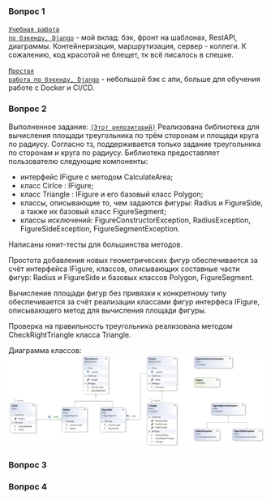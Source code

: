 ### Вопрос 1
<code>[Учебная работа по бэкенду, Django](https://github.com/mshat/web_project)</code> - мой вклад: бэк, фронт на шаблонах, RestAPI, диаграммы. Контейнеризация, маршрутизация, сервер - коллеги.
К сожалению, код красотой не блещет, тк всё писалось в спешке.

<code>[Простая работа по бэкенду, Django](https://github.com/mshat/rsoi-simple-perosn-with-api-on-docker)</code> - небольшой бэк с апи, больше для обучения работе с Docker и CI/CD.

### Вопрос 2

Выполненное задание: <code>[(Этот репозиторий)](https://github.com/mshat/FigureArea)</code>
Реализована библиотека для вычисления площади треугольника по трём сторонам и площади круга по радиусу. 
Согласно тз, поддерживается только задание треугольника по сторонам и круга по радиусу.
Библиотека предоставляет пользователю следующие компоненты:
* интерфейс IFigure с методом CalculateArea;
* класс Cirlce : IFigure;
* класс Triangle : IFigure и его базовый класс Polygon;
* классы, описывающие то, чем задаются фигуры: Radius и FigureSide, а также их базовый класс FigureSegment;
* классы исключений: FigureConstructorException, RadiusException, FigureSideException,  FigureSegmentException.

Написаны юнит-тесты для большинства методов.

Простота добавления новых геометрических фигур обеспечивается за счёт интерфейса IFigure, классов, описывающих составные части фигур: Radius и FigureSide и базовых классов Polygon, FigureSegment.

Вычисление площади фигур без привязки к конкретному типу обеспечивается за счёт реализации классами фигур интерфеса IFigure, описывающего метод для вычисления площади фигуры.

Проверка на правильность треугольника реализована методом CheckRightTriangle класса Triangle.

Диаграмма классов:
<code>![Диаграмма классов](https://github.com/mshat/FigureArea/blob/master/ClassDiagram.png)</code>
### Вопрос 3


### Вопрос 4


